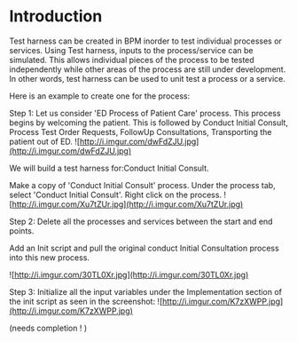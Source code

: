 # Introduction #

Test harness can be created in BPM inorder to test individual processes or services. Using Test harness, inputs to the process/service can be simulated. This allows individual pieces of the process to be tested independently while other areas of the process are still under development. In other words, test harness can be used to unit test a process or a service.


Here is an example to create one for the process:

Step 1: Let us consider 'ED Process of Patient Care' process. This process begins by welcoming the patient. This is followed by Conduct Initial Consult, Process Test Order Requests, FollowUp Consultations, Transporting the patient out of ED.
![http://i.imgur.com/dwFdZJU.jpg](http://i.imgur.com/dwFdZJU.jpg)

We will build a test harness for:Conduct Initial Consult.

Make a copy of 'Conduct Initial Consult' process. Under the process tab, select 'Conduct Initial Consult'. Right click on the process.
![http://i.imgur.com/Xu7tZUr.jpg](http://i.imgur.com/Xu7tZUr.jpg)

Step 2: Delete all the processes and services between the start and end points.

Add an Init script and pull the original conduct Initial Consultation process into this new process.

![http://i.imgur.com/30TL0Xr.jpg](http://i.imgur.com/30TL0Xr.jpg)

Step 3:
Initialize all the input variables under the Implementation section of the init script as seen in the screenshot:
![http://i.imgur.com/K7zXWPP.jpg](http://i.imgur.com/K7zXWPP.jpg)


(needs completion ! )
